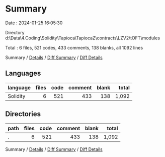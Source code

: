 # Summary

Date : 2024-01-25 16:05:30

Directory d:\\Data\\4.Coding\\Solidity\\Tapioca\\TapiocaZ\\contracts\\LZV2\\tOFT\\modules

Total : 6 files,  521 codes, 433 comments, 138 blanks, all 1092 lines

Summary / [Details](details.md) / [Diff Summary](diff.md) / [Diff Details](diff-details.md)

## Languages
| language | files | code | comment | blank | total |
| :--- | ---: | ---: | ---: | ---: | ---: |
| Solidity | 6 | 521 | 433 | 138 | 1,092 |

## Directories
| path | files | code | comment | blank | total |
| :--- | ---: | ---: | ---: | ---: | ---: |
| . | 6 | 521 | 433 | 138 | 1,092 |

Summary / [Details](details.md) / [Diff Summary](diff.md) / [Diff Details](diff-details.md)
